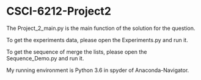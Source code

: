 # CSCI-6212-Project2
The Project_2_main.py is the main function of the solution for the question.

To get the experiments data, please open the Experiments.py and run it.

To get the sequence of merge the lists, please open the Sequence_Demo.py and run it.

My running environment is Python 3.6 in spyder of Anaconda-Navigator.
